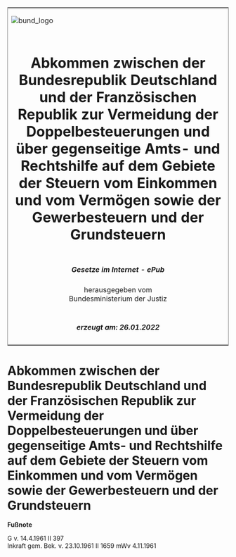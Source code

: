 <span id="DECKBLATT.html"></span>

<table border="0" frame="border" width="100%">

<tr valign="top">

<td align="left">

![bund\_logo](BfJ_2021_Web_de_de.gif)

</td>

<td align="right">

 

</td>

</tr>

<tr align="center" valign="middle">

<td colspan="2">

# Abkommen zwischen der Bundesrepublik Deutschland und der Französischen Republik zur Vermeidung der Doppelbesteuerungen und über gegenseitige Amts- und Rechtshilfe auf dem Gebiete der Steuern vom Einkommen und vom Vermögen sowie der Gewerbesteuern und der Grundsteuern

</td>

</tr>

<tr align="center" valign="middle">

<td colspan="2">

  
  

##### Gesetze im Internet - ePub  
  
herausgegeben vom  
Bundesministerium der Justiz

</td>

</tr>

<tr align="center" valign="bottom">

<td colspan="2">

  
  

##### erzeugt am: 26.01.2022

</td>

</tr>

</table>

<span id="BJNR203980961.html"></span>

# Abkommen zwischen der Bundesrepublik Deutschland und der Französischen Republik zur Vermeidung der Doppelbesteuerungen und über gegenseitige Amts- und Rechtshilfe auf dem Gebiete der Steuern vom Einkommen und vom Vermögen sowie der Gewerbesteuern und der Grundsteuern

<div>

  
**Fußnote**

<div class="jnhtml">

<div>

<div class="jurAbsatz">

G v. 14.4.1961 II 397  
Inkraft gem. Bek. v. 23.10.1961 II 1659 mWv 4.11.1961

</div>

</div>

</div>

</div>

